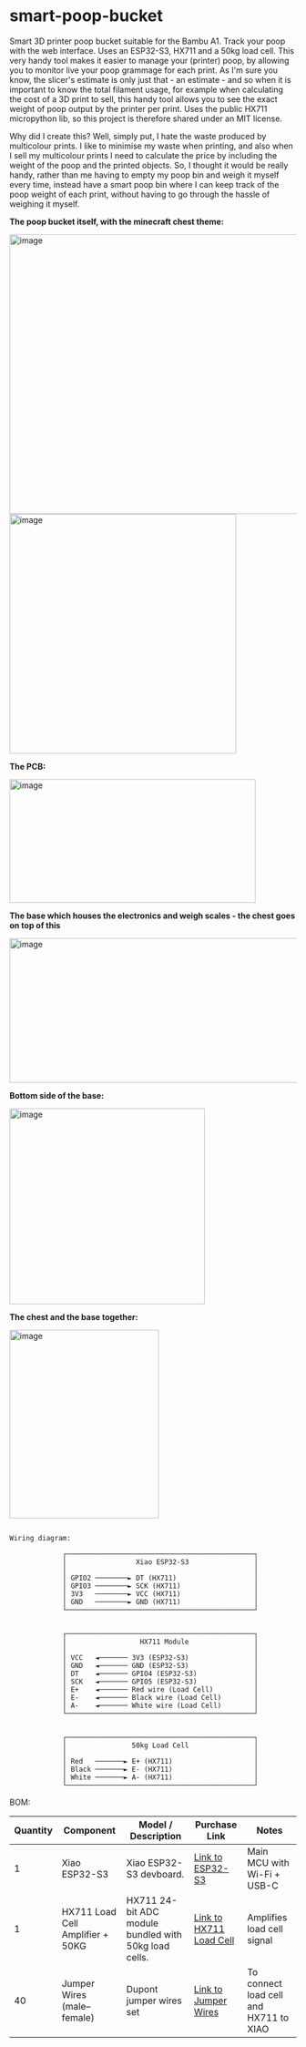 # smart-poop-bucket
Smart 3D printer poop bucket suitable for the Bambu A1. Track your poop with the web interface. Uses an ESP32-S3, HX711 and a 50kg load cell. This very handy tool makes it easier to manage your (printer) poop, by allowing you to monitor live your poop grammage for each print. As I'm sure you know, the slicer's estimate is only just that - an estimate - and so when it is important to know the total filament usage, for example when calculating the cost of a 3D print to sell, this handy tool allows you to see the exact weight of poop output by the printer per print. Uses the public HX711 micropython lib, so this project is therefore shared under an MIT license.

Why did I create this? Well, simply put, I hate the waste produced by multicolour prints. I like to minimise my waste when printing, and also when I sell my multicolour prints I need to calculate the price by including the weight of the poop and the printed objects. So, I thought it would be really handy, rather than me having to empty my poop bin and weigh it myself every time, instead have a smart poop bin where I can keep track of the poop weight of each print, without having to go through the hassle of weighing it myself.

**The poop bucket itself, with the minecraft chest theme:**

<img width="514" height="491" alt="image" src="https://github.com/user-attachments/assets/795cf7e5-d2ee-4e54-9dd7-ef567abc05d5" />

<img width="398" height="421" alt="image" src="https://github.com/user-attachments/assets/47c6a7d5-317f-4c00-b22a-73f305eb8440" />

**The PCB:**

<img width="432" height="217" alt="image" src="https://github.com/user-attachments/assets/ff7ab3db-a163-45bd-bd49-c3ccc98c8d29" />

**The base which houses the electronics and weigh scales - the chest goes on top of this**

<img width="556" height="254" alt="image" src="https://github.com/user-attachments/assets/e494c5bc-4fcf-4ee6-b7b1-925b1df8134d" />

**Bottom side of the base:**

<img width="343" height="344" alt="image" src="https://github.com/user-attachments/assets/78a72509-0299-4e2b-9557-bb75767f3fcf" />

**The chest and the base together:**

<img width="262" height="331" alt="image" src="https://github.com/user-attachments/assets/cd023d5d-0372-4005-b1b3-f0bdab65734b" />


```

Wiring diagram:

             ┌──────────────────────────────────────────────┐
             │                 Xiao ESP32-S3                │
             │                                              │
             │ GPIO2 ────────► DT (HX711)                   │
             │ GPIO3 ────────► SCK (HX711)                  │
             │ 3V3   ────────► VCC (HX711)                  │
             │ GND   ────────► GND (HX711)                  │
             └──────────────────────────────────────────────┘


             ┌──────────────────────────────────────────────┐
             │                  HX711 Module                │
             │                                              │
             │ VCC   ◄─────── 3V3 (ESP32-S3)                │
             │ GND   ◄─────── GND (ESP32-S3)                │
             │ DT    ◄─────── GPIO4 (ESP32-S3)              │
             │ SCK   ◄─────── GPIO5 (ESP32-S3)              │
             │ E+    ◄─────── Red wire (Load Cell)          │
             │ E-    ◄─────── Black wire (Load Cell)        │
             │ A-    ◄─────── White wire (Load Cell)        │
             └──────────────────────────────────────────────┘


             ┌──────────────────────────────────────────────┐
             │                50kg Load Cell                │
             │                                              │
             │ Red   ───────► E+ (HX711)                    │
             │ Black ───────► E- (HX711)                    │
             │ White ───────► A- (HX711)                    │
             └──────────────────────────────────────────────┘

```


BOM:

| Quantity | Component                            | Model / Description                                         | Purchase Link                                                                                                                        | Notes                                     |
|----------|--------------------------------------|-------------------------------------------------------------|----------------------------------------------------------------------------------------------------------------------------------------|-------------------------------------------|
| 1        | Xiao ESP32-S3                             | Xiao ESP32-S3 devboard.                                  | [Link to ESP32-S3](https://www.aliexpress.com/item/1005007426784408.html?spm=a2g0o.productlist.main.1.28895274bF7p0T&algo_pvid=9b4b8494-2fd5-45ef-af4a-c2368d63462d&algo_exp_id=9b4b8494-2fd5-45ef-af4a-c2368d63462d-0&pdp_ext_f=%7B%22order%22%3A%2283%22%2C%22eval%22%3A%221%22%7D&pdp_npi=6%40dis%21GBP%2110.79%2110.79%21%21%2113.93%2113.93%21%40210385db17544911680423756e8d46%2112000040715643563%21sea%21UK%213302944909%21X%211%210%21&curPageLogUid=e3blD8fJ3AUt&utparam-url=scene%3Asearch%7Cquery_from%3A)        | Main MCU with Wi-Fi + USB-C               |
| 1        | HX711 Load Cell Amplifier + 50KG     | HX711 24-bit ADC module bundled with 50kg load cells.       | [Link to HX711 Load Cell](https://www.amazon.co.uk/Weighting-Half-bridge-Amplifier-Bathroom-Arduino/dp/B07FMN1DBN/ref=sr_1_45)           | Amplifies load cell signal               |
| 40       | Jumper Wires (male–female)           | Dupont jumper wires set                                     | [Link to Jumper Wires](https://www.amazon.co.uk/40pcs-Dupont-Female-Jumper-Connectors/dp/B013EW65H2/ref=sr_1_28)                         | To connect load cell and HX711 to XIAO   |


